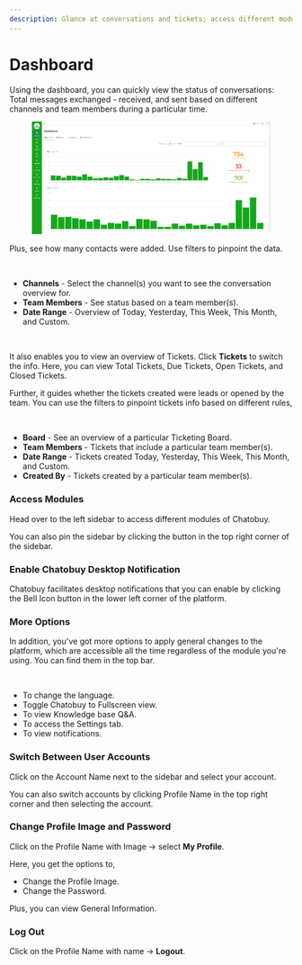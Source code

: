 ```yaml
---
description: Glance at conversations and tickets; access different modules, and much more.
---
```


# Dashboard

Using the dashboard, you can quickly view the status of conversations: Total messages exchanged - received, and sent based on different channels and team members during a particular time.

<figure><img src="../.gitbook/assets/dashboard (1).PNG" alt=""><figcaption></figcaption></figure>

Plus, see how many contacts were added. Use filters to pinpoint the data.

<figure><img src="https://files.gitbook.com/v0/b/gitbook-x-prod.appspot.com/o/spaces%2FhElFPtMZjXYjDDMBT5q2%2Fuploads%2FqhAxFnPsrByUoI6gOYNI%2FDashboard%20Home%20Filters.png?alt=media&#x26;token=2d71adca-4980-47c9-b2e4-1f44e59e58a8" alt=""><figcaption></figcaption></figure>

* **Channels** - Select the channel(s) you want to see the conversation overview for.
* **Team Members** - See status based on a team member(s).
* **Date Range** - Overview of Today, Yesterday, This Week, This Month, and Custom.

<figure><img src="https://files.gitbook.com/v0/b/gitbook-x-prod.appspot.com/o/spaces%2FhElFPtMZjXYjDDMBT5q2%2Fuploads%2FHyqsigLdsJFOqvq3MP6w%2FSwitching%20to%20Tickets%20View%20in%20Dashboard.gif?alt=media&#x26;token=de1e8f94-092a-4a70-8510-e41fd0a6072a" alt=""><figcaption></figcaption></figure>

It also enables you to view an overview of Tickets. Click **Tickets** to switch the info. Here, you can view Total Tickets, Due Tickets, Open Tickets, and Closed Tickets.

Further, it guides whether the tickets created were leads or opened by the team. You can use the filters to pinpoint tickets info based on different rules,

<figure><img src="https://files.gitbook.com/v0/b/gitbook-x-prod.appspot.com/o/spaces%2FhElFPtMZjXYjDDMBT5q2%2Fuploads%2FEYmpXxS3zvb8Gjwcf2wh%2FTickets%20Overview%20in%20Dashboard.png?alt=media&#x26;token=149abe2e-2203-45a1-a02c-ee4bbe65bf81" alt=""><figcaption></figcaption></figure>

* **Board** - See an overview of a particular Ticketing Board.
* **Team Members** - Tickets that include a particular team member(s).
* **Date Range** - Tickets created Today, Yesterday, This Week, This Month, and Custom.
* **Created By** - Tickets created by a particular team member(s).

### Access Modules

Head over to the left sidebar to access different modules of Chatobuy.

You can also pin the sidebar by clicking the button in the top right corner of the sidebar.

### Enable Chatobuy Desktop Notification

Chatobuy facilitates desktop notifications that you can enable by clicking the Bell Icon button in the lower left corner of the platform.

### More Options

In addition, you've got more options to apply general changes to the platform, which are accessible all the time regardless of the module you're using. You can find them in the top bar.

<figure><img src="https://files.gitbook.com/v0/b/gitbook-x-prod.appspot.com/o/spaces%2FhElFPtMZjXYjDDMBT5q2%2Fuploads%2FCfPrqVeoXKUXBxThSklg%2FTop%20Bar%20Options%20in%20RUM%20Work.png?alt=media&#x26;token=0d7a1637-7390-48b4-870f-e30bf3155a04" alt=""><figcaption></figcaption></figure>

* To change the language. <img src="https://files.gitbook.com/v0/b/gitbook-x-prod.appspot.com/o/spaces%2FhElFPtMZjXYjDDMBT5q2%2Fuploads%2FJuD56EdAbukQGCnDjjbP%2FLanguage%20Option.png?alt=media&#x26;token=275bd106-b76f-4e3b-8289-217e34eec8db" alt="" data-size="line">
* Toggle Chatobuy to Fullscreen view.<img src="https://files.gitbook.com/v0/b/gitbook-x-prod.appspot.com/o/spaces%2FhElFPtMZjXYjDDMBT5q2%2Fuploads%2FCwjsW0fdaUFcE1CMvHrn%2FFull%20Screen%20View%20Option.png?alt=media&#x26;token=4b07a35e-2b98-4b15-a80a-9fb4473a6515" alt="" data-size="line">
* To view Knowledge base Q\&A.<img src="https://files.gitbook.com/v0/b/gitbook-x-prod.appspot.com/o/spaces%2FhElFPtMZjXYjDDMBT5q2%2Fuploads%2F0jHWUcE5lc3fxqaWkkQh%2FKB%20Option.png?alt=media&#x26;token=067ca726-4d65-4011-9c2c-8dcef568b5a2" alt="" data-size="line">
* To access the Settings tab.<img src="https://files.gitbook.com/v0/b/gitbook-x-prod.appspot.com/o/spaces%2FhElFPtMZjXYjDDMBT5q2%2Fuploads%2Fp4dOFXIAOW5QosLo6q5s%2FSettings%20Option%20Top%20bar.png?alt=media&#x26;token=4e6f560c-43cf-4dbd-a50e-d8c2b21356f2" alt="" data-size="line">
* To view notifications.<img src="https://files.gitbook.com/v0/b/gitbook-x-prod.appspot.com/o/spaces%2FhElFPtMZjXYjDDMBT5q2%2Fuploads%2FEYGetfPDUWfPMxX6hIfs%2FNotification%20Options.png?alt=media&#x26;token=152315b4-a23f-4000-9d55-67b4bf93e39d" alt="" data-size="line">

### Switch Between User Accounts

Click on the Account Name next to the sidebar and select your account.

You can also switch accounts by clicking Profile Name in the top right corner and then selecting the account.

### Change Profile Image and Password

Click on the Profile Name with Image → select **My Profile**.

Here, you get the options to,

* Change the Profile Image.
* Change the Password.

Plus, you can view General Information.

### Log Out

Click on the Profile Name with name → **Logout**.
